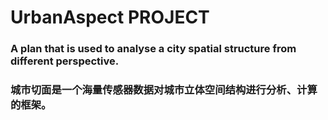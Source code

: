 # UrbanAspect PROJECT
### A plan that is used to analyse a city spatial structure from different perspective.
### 城市切面是一个海量传感器数据对城市立体空间结构进行分析、计算的框架。
